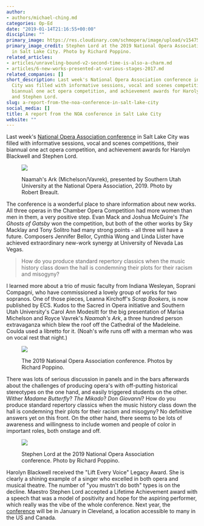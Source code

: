 ```yaml
---
author:
- authors/michael-ching.md
categories: Op-Ed
date: "2019-01-14T21:16:55+00:00"
discipline: ""
primary_image: https://res.cloudinary.com/schmopera/image/upload/v1547500297/media/2019/01/sqStephenLord.jpg
primary_image_credit: Stephen Lord at the 2019 National Opera Association conference
  in Salt Lake City. Photo by Richard Poppino.
related_articles:
- articles/unraveling-bound-v2-second-time-is-also-a-charm.md
- articles/6-new-works-presented-at-various-stages-2017.md
related_companies: []
short_description: Last week's National Opera Association conference in Salt Lake
  City was filled with informative sessions, vocal and scenes competitions, their
  biannual one act opera competition, and achievement awards for Harolyn Blackwell
  and Stephen Lord. 
slug: a-report-from-the-noa-conference-in-salt-lake-city
social_media: []
title: A report from the NOA conference in Salt Lake City
website: ""
---
```

Last week's [National Opera Association conference](https://www.noa.org/conference.html) in Salt Lake City was filled with informative sessions, vocal and scenes competitions, their biannual one act opera competition, and achievement awards for Harolyn Blackwell and Stephen Lord.

<figure data-type="image"> 

![](https://res.cloudinary.com/schmopera/image/upload/v1547500362/media/2019/01/NaamahsArkRobertBreault.jpg)

<figcaption>Naamah's Ark (Michelson/Vavrek), presented by Southern Utah University at the National Opera Association, 2019. Photo by Robert Breault.</figcaption>

</figure>

The conference is a wonderful place to share information about new works. All three operas in the Chamber Opera Competition had more women than men in them, a very positive step. Evan Mack and Joshua McGuire's _The Ghosts of Gatsby_ won the competition, but both of the other works by Sky Macklay and Tony Solitro had many strong points - all three will have a future. Composers Jennifer Bellor, Cynthia Wong and Linda Lister have achieved extraordinary new-work synergy at University of Nevada Las Vegas.

>How do you produce standard repertory classics when the music history class down the hall is condemning their plots for their racism and misogyny?

I learned more about a trio of music faculty from Indiana Wesleyan, Soprani Compagni, who have commissioned a lovely group of works for two sopranos. One of those pieces, Leanna Kirchoff's _Scrap Bookers_, is now published by ECS. Kudos to the Sacred in Opera initiative and Southern Utah University's Carol Ann Modesitt for the big presentation of Marisa Michelson and Royce Vavrek's _Naamah's Ark_, a three hundred person extravaganza which blew the roof off the Cathedral of the Madeleine. Coulda used a libretto for it. (Noah's wife runs off with a merman who was on vocal rest that night.)

<figure data-type="image"> 

![](https://res.cloudinary.com/schmopera/image/upload/v1547500405/media/2019/01/NOAcollage.jpg)

<figcaption>The 2019 National Opera Association conference. Photos by Richard Poppino.</figcaption>

</figure>

There was lots of serious discussion in panels and in the bars afterwards about the challenges of producing opera's with off-putting historical stereotypes on the one hand, and easily triggered students on the other. Wither _Madame Butterfly_? _The Mikado_? _Don Giovanni_? How do you produce standard repertory classics when the music history class down the hall is condemning their plots for their racism and misogyny? No definitive answers yet on this front. On the other hand, there seems to be lots of awareness and willingness to include women and people of color in important roles, both onstage and off.

<figure data-type="image"> 

![](https://res.cloudinary.com/schmopera/image/upload/v1547500276/media/2019/01/Lord.jpg)

<figcaption>Stephen Lord at the 2019 National Opera Association conference. Photo by Richard Poppino.</figcaption>

</figure>

Harolyn Blackwell received the "Lift Every Voice" Legacy Award. She is clearly a shining example of a singer who excelled in both opera and musical theatre. The number of "you mustn't do both" types is on the decline. Maestro Stephen Lord accepted a Lifetime Achievement award with a speech that was a model of positivity and hope for the aspiring performer, which really was the vibe of the whole conference. Next year, the [conference](https://www.noa.org/conference.html) will be in January in Cleveland, a location accessible to many in the US and Canada.